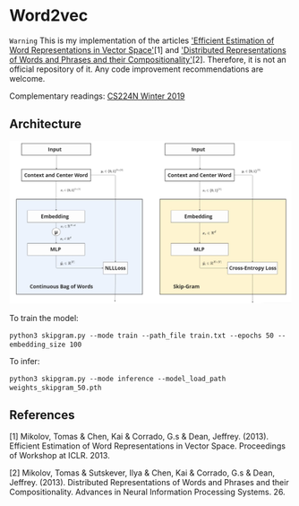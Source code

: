 # Word2vec

`Warning` This is my implementation of the articles ['Efficient Estimation of Word Representations in Vector Space'](https://arxiv.org/pdf/1301.3781.pdf)[1] and ['Distributed Representations of Words and Phrases
and their Compositionality'](https://arxiv.org/pdf/1310.4546.pdf)[2]. Therefore, it is not an official repository of it. Any code improvement recommendations are welcome.

Complementary readings: [CS224N Winter 2019](https://web.stanford.edu/class/archive/cs/cs224n/cs224n.1214/readings/cs224n-2019-notes01-wordvecs1.pdf)

## Architecture

![](https://github.com/paulosantosneto/NLP/blob/main/word2vec/arch.jpg)

To train the model:
```
python3 skipgram.py --mode train --path_file train.txt --epochs 50 --embedding_size 100
```
To infer:
```
python3 skipgram.py --mode inference --model_load_path weights_skipgram_50.pth
```

## References

[1] Mikolov, Tomas & Chen, Kai & Corrado, G.s & Dean, Jeffrey. (2013). Efficient Estimation of Word Representations in Vector Space. Proceedings of Workshop at ICLR. 2013.

[2] Mikolov, Tomas & Sutskever, Ilya & Chen, Kai & Corrado, G.s & Dean, Jeffrey. (2013). Distributed Representations of Words and Phrases and their Compositionality. Advances in Neural Information Processing Systems. 26.

